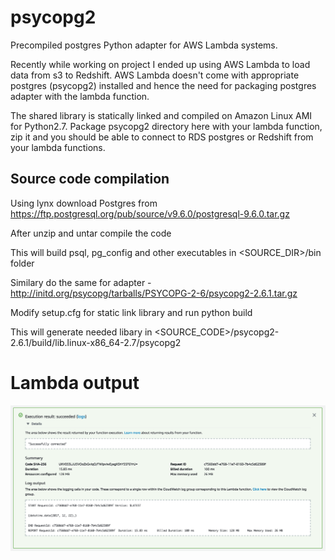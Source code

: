 # psycopg2
Precompiled postgres Python adapter for AWS Lambda systems.

Recently while working on project I ended up using AWS Lambda to load data from s3 to Redshift.  AWS Lambda doesn't come with appropriate postgres (psycopg2) installed and hence the need for packaging postgres adapter with the lambda function.

The shared library is statically linked and compiled on Amazon Linux AMI for Python2.7.  Package psycopg2 directory here with your lambda function, zip it and you should be able to connect to RDS postgres or Redshift from your lambda functions.

## Source code compilation
Using lynx download Postgres from https://ftp.postgresql.org/pub/source/v9.6.0/postgresql-9.6.0.tar.gz

After unzip and untar compile the code 

This will build psql, pg_config and other executables in <SOURCE_DIR>/bin folder


Similary do the same for adapter - http://initd.org/psycopg/tarballs/PSYCOPG-2-6/psycopg2-2.6.1.tar.gz

Modify setup.cfg for static link library and run python build

This will generate needed libary in <SOURCE_CODE>/psycopg2-2.6.1/build/lib.linux-x86_64-2.7/psycopg2

# Lambda output
![alt text](images/AWS_Lambda_pg_connect.png "Lambda execution output screen shot")
